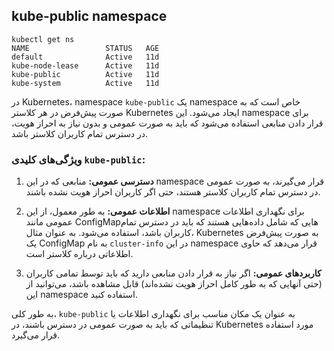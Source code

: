 ## kube-public namespace

```
kubectl get ns
NAME                 STATUS   AGE
default              Active   11d
kube-node-lease      Active   11d
kube-public          Active   11d
kube-system          Active   11d
```

در Kubernetes، namespace `kube-public` یک namespace خاص است که به صورت پیش‌فرض در هر کلاستر Kubernetes ایجاد می‌شود. این namespace برای قرار دادن منابعی استفاده می‌شود که باید به صورت عمومی و بدون نیاز به احراز هویت، در دسترس تمام کاربران کلاستر باشد.  

### ویژگی‌های کلیدی `kube-public`:

1. **دسترسی عمومی:** منابعی که در این namespace قرار می‌گیرند، به صورت عمومی در دسترس تمام کاربران کلاستر هستند، حتی اگر کاربران احراز هویت نشده باشند.
  
2. **اطلاعات عمومی:** به طور معمول، از این namespace برای نگهداری اطلاعات عمومی مانند ConfigMapهایی که شامل داده‌هایی هستند که باید در دسترس تمام کاربران باشد، استفاده می‌شود. به عنوان مثال، Kubernetes به صورت پیش‌فرض یک ConfigMap به نام `cluster-info` در این namespace قرار می‌دهد که حاوی اطلاعاتی درباره کلاستر است.

3. **کاربردهای عمومی:** اگر نیاز به قرار دادن منابعی دارید که باید توسط تمامی کاربران (حتی آنهایی که به طور کامل احراز هویت نشده‌اند) قابل مشاهده باشد، می‌توانید از این namespace استفاده کنید.

به طور کلی، `kube-public` به عنوان یک مکان مناسب برای نگهداری اطلاعات یا تنظیماتی که باید به صورت عمومی در دسترس باشند، در Kubernetes مورد استفاده قرار می‌گیرد.
